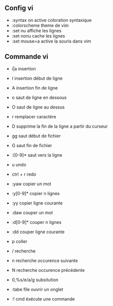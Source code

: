 Config vi
---------

* :syntax on				active coloration syntaxique		
* :colorscheme <theme>		theme de vim
* :set nu					affiche les lignes
* :set nonu					cache les lignes
* :set mouse=a				active la souris dans vim

Commande vi
-----------

* i|a			insertion
* I				insertion début de ligne
* A				insertion fin de ligne
* o				saut de ligne en dessous
* O				saut de ligne au dessus
* r				remplacer caractère
* D				supprime la fin de la ligne a partir du curseur
* gg			saut début de fichier
* G				saut fin de fichier
* :[0-9]*		saut vers la ligne
* u 			undo
* ctrl + r		redo

* :yaw			copier un mot
* :y[0-9]*		copier n lignes
* :yy			copier ligne courante
* :daw			couper un mot
* :d[0-9]*		couper n lignes
* :dd			couper ligne courante
* p				coller

* /				recherche
* n				recherche occurence suivante
* N				recherche occurence précédente
* 0,%s/e/a/g	subsitution

* :tabe file	ouvrir un onglet
* :! cmd		éxécute une commande
